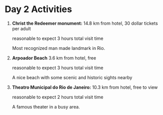 # Day 2 Activities

1. **Christ the Redeemer monument:** 14.8 km from hotel, 30 dollar tickets per adult

  	reasonable to expect 3 hours total visit time
	
	Most recognized man made landmark in Rio.
	

1. **Arpoador Beach** 3.6 km from hotel, free 

	reasonable to expect 3 hours total visit time

	A nice beach with some scenic and historic sights nearby
	
	   
1. **Theatro Municipal do Rio de Janeiro:** 10.3 km from hotel, free to view

  	reasonable to expect 2 hours total visit time

	A famous theater in a busy area.
